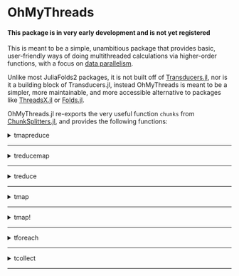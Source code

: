 # OhMyThreads

#### This package is in very early development and is not yet registered

This is meant to be a simple, unambitious package that provides basic, user-friendly ways of doing 
multithreaded calculations via higher-order functions, with a focus on [data parallelism](https://en.wikipedia.org/wiki/Data_parallelism).

Unlike most JuliaFolds2 packages, it is not built off of [Transducers.jl](https://github.com/JuliaFolds2/Transducers.jl), nor is it a building block of Transducers.jl, instead OhMyThreads is meant to be a simpler, more maintainable, and more accessible alternative to packages like [ThreadsX.jl](https://github.com/tkf/ThreadsX.jl) or [Folds.jl](https://github.com/JuliaFolds2/Folds.jl).

OhMyThreads.jl re-exports the very useful function `chunks` from [ChunkSplitters.jl](https://github.com/m3g/ChunkSplitters.jl), and provides the following functions:

<details><summary> tmapreduce </summary>
<p>

```
tmapreduce(f, op, A::AbstractArray;
           [init],
           nchunks::Int = nthreads(),
           split::Symbol = :batch,
           schedule::Symbol =:dynamic,
           outputtype::Type = Any)
```

A multithreaded function like `Base.mapreduce`. Perform a reduction over `A`, applying a single-argument function `f` to each element, and then combining them with the two-argument function `op`. `op` **must** be an [associative](https://en.wikipedia.org/wiki/Associative_property) function, in the sense that `op(a, op(b, c)) ≈ op(op(a, b), c)`. If `op` is not (approximately) associative, you will get undefined results.

For a very well known example of `mapreduce`, `sum(f, A)` is equivalent to `mapreduce(f, +, A)`. Doing

```
 tmapreduce(√, +, [1, 2, 3, 4, 5])
```

is the parallelized version of

```
 (√1 + √2) + (√3 + √4) + √5
```

This data is divided into chunks to be worked on in parallel using [ChunkSplitters.jl](https://github.com/m3g/ChunkSplitters.jl).

## Keyword arguments:

  * `init` optional keyword argument forwarded to `mapreduce` for the sequential parts of the calculation.
  * `nchunks::Int` (default `nthreads()`) is passed to `ChunkSplitters.chunks` to inform it how many pieces of data should be worked on in parallel. Greater `nchunks` typically helps with [load balancing](https://en.wikipedia.org/wiki/Load_balancing_(computing)), but at the expense of creating more overhead.
  * `split::Symbol` (default `:batch`) is passed to `ChunkSplitters.chunks` to inform it if the data chunks to be worked on should be contiguous (:batch) or shuffled (:scatter). If `scatter` is chosen, then your reducing operator `op` **must** be [commutative](https://en.wikipedia.org/wiki/Commutative_property) in addition to being associative, or you could get incorrect results!
  * `schedule::Symbol` either `:dynamic` or `:static` (default `:dynamic`), determines how the parallel portions of the calculation are scheduled. `:dynamic` scheduling is generally preferred since it is more flexible and better at load balancing, but `:static` scheduling can sometimes be more performant when the time it takes to complete a step of the calculation is highly uniform, and no other parallel functions are running at the same time.
  * `outputtype::Type` (default `Any`) will work as the asserted output type of parallel calculations. This is typically only

needed if you are using a `:static` schedule, since the `:dynamic` schedule is uses [StableTasks.jl](https://github.com/MasonProtter/StableTasks.jl), but if you experience problems with type stability, you may be able to recover it with the `outputtype` keyword argument.


</details>
</p>

____________________________

<details><summary> treducemap </summary>
<p>

```
treducemap(op, f, A::AbstractArray;
           [init],
           nchunks::Int = nthreads(),
           split::Symbol = :batch,
           schedule::Symbol =:dynamic,
           outputtype::Type = Any)
```

Like `tmapreduce` except the order of the `f` and `op` arguments are switched. This is sometimes convenient with `do`-block notation. Perform a reduction over `A`, applying a single-argument function `f` to each element, and then combining them with the two-argument function `op`. `op` **must** be an [associative](https://en.wikipedia.org/wiki/Associative_property) function, in the sense that `op(a, op(b, c)) ≈ op(op(a, b), c)`. If `op` is not (approximately) associative, you will get undefined results.

For a very well known example of `mapreduce`, `sum(f, A)` is equivalent to `mapreduce(f, +, A)`. Doing

```
 treducemap(+, √, [1, 2, 3, 4, 5])
```

is the parallelized version of

```
 (√1 + √2) + (√3 + √4) + √5
```

This data is divided into chunks to be worked on in parallel using [ChunkSplitters.jl](https://github.com/m3g/ChunkSplitters.jl).

## Keyword arguments:

  * `init` optional keyword argument forwarded to `mapreduce` for the sequential parts of the calculation.
  * `nchunks::Int` (default `nthreads()`) is passed to `ChunkSplitters.chunks` to inform it how many pieces of data should be worked on in parallel. Greater `nchunks` typically helps with [load balancing](https://en.wikipedia.org/wiki/Load_balancing_(computing)), but at the expense of creating more overhead.
  * `split::Symbol` (default `:batch`) is passed to `ChunkSplitters.chunks` to inform it if the data chunks to be worked on should be contiguous (:batch) or shuffled (:scatter). If `scatter` is chosen, then your reducing operator `op` **must** be [commutative](https://en.wikipedia.org/wiki/Commutative_property) in addition to being associative, or you could get incorrect results!
  * `schedule::Symbol` either `:dynamic` or `:static` (default `:dynamic`), determines how the parallel portions of the calculation are scheduled. `:dynamic` scheduling should be preferred since it is more flexible and better at load balancing, and more likely to be type stable. However, `:static` scheduling can sometimes be more performant when the time it takes to complete a step of the calculation is highly uniform, and no other parallel functions are running at the same time.
  * `outputtype::Type` (default `Any`) will work as the asserted output type of parallel calculations. This is typically only

needed if you are using a `:static` schedule, since the `:dynamic` schedule is uses [StableTasks.jl](https://github.com/MasonProtter/StableTasks.jl), but if you experience problems with type stability, you may be able to recover it with the `outputtype` keyword argument.


</details>
</p>

____________________________

<details><summary> treduce </summary>
<p>

```
treduce(op, A::AbstractArray; [init],
        nchunks::Int = nthreads(),
        split::Symbol = :batch,
        schedule::Symbol =:dynamic,
        outputtype::Type = Any)
```

Like `tmapreduce` except the order of the `f` and `op` arguments are switched. Perform a reduction over `A`, applying a single-argument function `f` to each element, and then combining them with the two-argument function `op`. `op` **must** be an [associative](https://en.wikipedia.org/wiki/Associative_property) function, in the sense that `op(a, op(b, c)) ≈ op(op(a, b), c)`. If `op` is not (approximately) associative, you will get undefined results.

For a very well known example of `reduce`, `sum(A)` is equivalent to `reduce(+, A)`. Doing

```
 treduce(+, [1, 2, 3, 4, 5])
```

is the parallelized version of

```
 (1 + 2) + (3 + 4) + 5
```

This data is divided into chunks to be worked on in parallel using [ChunkSplitters.jl](https://github.com/m3g/ChunkSplitters.jl).

## Keyword arguments:

  * `init` optional keyword argument forwarded to `mapreduce` for the sequential parts of the calculation.
  * `nchunks::Int` (default `nthreads()`) is passed to `ChunkSplitters.chunks` to inform it how many pieces of data should be worked on in parallel. Greater `nchunks` typically helps with [load balancing](https://en.wikipedia.org/wiki/Load_balancing_(computing)), but at the expense of creating more overhead.
  * `split::Symbol` (default `:batch`) is passed to `ChunkSplitters.chunks` to inform it if the data chunks to be worked on should be contiguous (:batch) or shuffled (:scatter). If `scatter` is chosen, then your reducing operator `op` **must** be [commutative](https://en.wikipedia.org/wiki/Commutative_property) in addition to being associative, or you could get incorrect results!
  * `schedule::Symbol` either `:dynamic` or `:static` (default `:dynamic`), determines how the parallel portions of the calculation are scheduled. `:dynamic` scheduling is generally preferred since it is more flexible and better at load balancing, but `:static` scheduling can sometimes be more performant when the time it takes to complete a step of the calculation is highly uniform, and no other parallel functions are running at the same time.
  * `outputtype::Type` (default `Any`) will work as the asserted output type of parallel calculations. This is typically only

needed if you are using a `:static` schedule, since the `:dynamic` schedule is uses [StableTasks.jl](https://github.com/MasonProtter/StableTasks.jl), but if you experience problems with type stability, you may be able to recover it with the `outputtype` keyword argument.


</details>
</p>

____________________________

<details><summary> tmap </summary>
<p>

```
tmap(f, [OutputElementType], A::AbstractArray; 
     nchunks::Int = nthreads(),
     split::Symbol = :batch,
     schedule::Symbol =:dynamic)
```

A multithreaded function like `Base.map`. Create a new container `similar` to `A` whose `i`th element is equal to `f(A[i])`. This container is filled in parallel on multiple tasks. The optional argument `OutputElementType` will select a specific element type for the returned container, and will generally incur fewer allocations than the version where `OutputElementType` is not specified.

## Keyword arguments:

  * `nchunks::Int` (default `nthreads()`) is passed to `ChunkSplitters.chunks` to inform it how many pieces of data should be worked on in parallel. Greater `nchunks` typically helps with [load balancing](https://en.wikipedia.org/wiki/Load_balancing_(computing)), but at the expense of creating more overhead.
  * `split::Symbol` (default `:batch`) is passed to `ChunkSplitters.chunks` to inform it if the data chunks to be worked on should be contiguous (:batch) or shuffled (:scatter). If `scatter` is chosen, then your reducing operator `op` **must** be [commutative](https://en.wikipedia.org/wiki/Commutative_property) in addition to being associative, or you could get incorrect results!
  * `schedule::Symbol` either `:dynamic` or `:static` (default `:dynamic`), determines how the parallel portions of the calculation are scheduled. `:dynamic` scheduling is generally preferred since it is more flexible and better at load balancing, but `:static` scheduling can sometimes be more performant when the time it takes to complete a step of the calculation is highly uniform, and no other parallel functions are running at the same time.


</details>
</p>

____________________________

<details><summary> tmap! </summary>
<p>

```
tmap!(f, out, A::AbstractArray;
      nchunks::Int = nthreads(),
      split::Symbol = :batch,
      schedule::Symbol =:dynamic)
```

A multithreaded function like `Base.map!`. In parallel on multiple tasks, this function assigns each element of `out[i] = f(A[i])` for each index `i` of `A` and `out`.

## Keyword arguments:

  * `nchunks::Int` (default `nthreads()`) is passed to `ChunkSplitters.chunks` to inform it how many pieces of data should be worked on in parallel. Greater `nchunks` typically helps with [load balancing](https://en.wikipedia.org/wiki/Load_balancing_(computing)), but at the expense of creating more overhead.
  * `split::Symbol` (default `:batch`) is passed to `ChunkSplitters.chunks` to inform it if the data chunks to be worked on should be contiguous (:batch) or shuffled (:scatter). If `scatter` is chosen, then your reducing operator `op` **must** be [commutative](https://en.wikipedia.org/wiki/Commutative_property) in addition to being associative, or you could get incorrect results!
  * `schedule::Symbol` either `:dynamic` or `:static` (default `:dynamic`), determines how the parallel portions of the calculation are scheduled. `:dynamic` scheduling is generally preferred since it is more flexible and better at load balancing, but `:static` scheduling can sometimes be more performant when the time it takes to complete a step of the calculation is highly uniform, and no other parallel functions are running at the same time.


</details>
</p>

____________________________

<details><summary> tforeach </summary>
<p>

```
tforeach(f, A::AbstractArray;
         nchunks::Int = nthreads(),
         split::Symbol = :batch,
         schedule::Symbol =:dynamic) :: Nothing
```

A multithreaded function like `Base.foreach`. Apply `f` to each element of `A` on multiple parallel tasks, and return `nothing`, i.e. it is the parallel equivalent of

```
for x in A
    f(x)
end
```

## Keyword arguments:

  * `nchunks::Int` (default `nthreads()`) is passed to `ChunkSplitters.chunks` to inform it how many pieces of data should be worked on in parallel. Greater `nchunks` typically helps with [load balancing](https://en.wikipedia.org/wiki/Load_balancing_(computing)), but at the expense of creating more overhead.
  * `split::Symbol` (default `:batch`) is passed to `ChunkSplitters.chunks` to inform it if the data chunks to be worked on should be contiguous (:batch) or shuffled (:scatter). If `scatter` is chosen, then your reducing operator `op` **must** be [commutative](https://en.wikipedia.org/wiki/Commutative_property) in addition to being associative, or you could get incorrect results!
  * `schedule::Symbol` either `:dynamic` or `:static` (default `:dynamic`), determines how the parallel portions of the calculation are scheduled. `:dynamic` scheduling is generally preferred since it is more flexible and better at load balancing, but `:static` scheduling can sometimes be more performant when the time it takes to complete a step of the calculation is highly uniform, and no other parallel functions are running at the same time.


</details>
</p>

____________________________

<details><summary> tcollect </summary>
<p>

```
tcollect([OutputElementType], gen::Union{AbstractArray, Generator{<:AbstractArray}};
         nchunks::Int = nthreads(),
         schedule::Symbol =:dynamic)
```

A multithreaded function like `Base.collect`. Essentially just calls `tmap` on the generator function and inputs. The optional argument `OutputElementType` will select a specific element type for the returned container, and will generally incur fewer allocations than the version where `OutputElementType` is not specified.

## Keyword arguments:

  * `nchunks::Int` (default `nthreads()`) is passed to `ChunkSplitters.chunks` to inform it how many pieces of data should be worked on in parallel. Greater `nchunks` typically helps with [load balancing](https://en.wikipedia.org/wiki/Load_balancing_(computing)), but at the expense of creating more overhead.
  * `schedule::Symbol` either `:dynamic` or `:static` (default `:dynamic`), determines how the parallel portions of the calculation are scheduled. `:dynamic` scheduling is generally preferred since it is more flexible and better at load balancing, but `:static` scheduling can sometimes be more performant when the time it takes to complete a step of the calculation is highly uniform, and no other parallel functions are running at the same time.


</details>
</p>

____________________________

